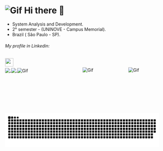    <h1> <img alt="Gif" height="50" width="45" src="https://c.tenor.com/YursGRYKx08AAAAj/pokemon-gengar.gif">  Hi there 👋 </h1>
   <div align="center">
   </div>

- System Analysis and Development. <br>
- 2° semester - (UNINOVE - Campus Memorial).
- Brazil ( São Paulo - SP).


 <div> 
      <h6> My profile in Linkedin: </h6> <a  href ="https://www.linkedin.com/in/ricardo-batista-guimar%C3%A3es-66659b230/"><img src="https://upload.wikimedia.org/wikipedia/commons/f/f8/LinkedIn_icon_circle.svg" target="blank" height="27px" width="27px"></a>
      </div>
    
    
<div>
   <a href="https://github.com/RicardoBG2k">
   <img align="center" src="https://github-readme-stats.vercel.app/api/top-langs/?username=ricardobg2k&theme=dark">
   </a>
    <a href ="https://www.instagram.com/riic_bg07/"><img align="center" src="https://o.remove.bg/downloads/e1649187-9179-4b90-a404-f98b448bbdea/54579509-9cb0-4445-9291-ca5d7cb606ba-removebg-preview.png"> </a>
    <img align="right" alt="Gif" height="100" width="100" src="https://66.media.tumblr.com/tumblr_ma4fvrTeAk1rfjowdo1_500.gif">
    <img  align="center" alt="Gif" height="150" width="150" src="https://66.media.tumblr.com/tumblr_ma4fsg8aDZ1rfjowdo1_500.gif">
    <img  align="right" alt="Gif" height="150" width="150" src="http://mysteriousflower.weebly.com/uploads/4/1/6/4/41646797/_________5886641_orig.gif">
    
    
</div>
  


 
![snake gif](https://github.com/RicardoBG2K/RicardoBG2K/blob/output/github-contribution-grid-snake.svg)
